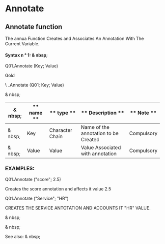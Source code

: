 # Annotate

## Annotate function

The annua Function Creates and Associates An Annotation With The Current Variable.

#### Syntax n ° 1: & nbsp;

Q01.Annotate (Key; Value)

Gold

\ _Annotate (Q01; Key; Value)

& nbsp;

| & nbsp; | ** name ** | ** type ** | ** Description ** | ** Note ** |
| --- | --- | --- | --- | --- |
| & nbsp; | Key | Character Chain | Name of the annotation to be Created | Compulsory |
| & nbsp; | Value | Value | Value Associated with annotation | Compulsory |

### EXAMPLES:

Q01.Annotate ("score"; 2.5)

Creates the score annotation and affects it value 2.5

Q01.Annotate ("Service"; "HR")

CREATES THE SERVICE ANTOTATION AND ACCOUNTS IT "HR" VALUE.

& nbsp;

& nbsp;

See also: & nbsp;